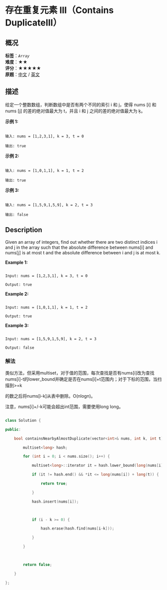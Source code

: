 # 存在重复元素 III（Contains DuplicateIII）
## 概况
**标签**：*`Array`*<br>
**难度**：★★<br>
**评分**：★★★★★<br>
**原题**：[中文](https://leetcode-cn.com/problems/contains-duplicate-iii) / [英文](https://leetcode.com/problems/contains-duplicate-iii)
## 描述

给定一个整数数组，判断数组中是否有两个不同的索引 i 和 j，使得 nums [i] 和 nums [j] 的差的绝对值最大为 t，并且 i 和 j 之间的差的绝对值最大为 ķ。

**示例 1:**

```

输入: nums = [1,2,3,1], k = 3, t = 0

输出: true

```

**示例 2:**

```

输入: nums = [1,0,1,1], k = 1, t = 2

输出: true

```

**示例 3:**

```

输入: nums = [1,5,9,1,5,9], k = 2, t = 3

输出: false

```



## Description

Given an array of integers, find out whether there are two distinct indices i and j in the array such that the absolute difference between nums[i] and nums[j] is at most t and the absolute difference between i and j is at most k.



**Example 1:**

```

Input: nums = [1,2,3,1], k = 3, t = 0

Output: true

```

**Example 2:**

```

Input: nums = [1,0,1,1], k = 1, t = 2

Output: true

```

**Example 3:**

```

Input: nums = [1,5,9,1,5,9], k = 2, t = 3

Output: false

```



### 解法

类似方法，但采用multiset，对于值的范围，每次查找是否有nums[i]改为查找nums[i]-t的lower_bound并确定是否在nums[i]+t范围内；对于下标的范围，当扫描到>=k

的数之后将nums[i-k]从表中删除。O(nlogn)。



注意，nums[i]+/-k可能会超出int范围，需要使用long long。

```c++

class Solution {

public:

    bool containsNearbyAlmostDuplicate(vector<int>& nums, int k, int t) {

        multiset<long> hash;

        for (int i = 0; i < nums.size(); i++) {

            multiset<long>::iterator it = hash.lower_bound(long(nums[i]) - long(t));

            if (it != hash.end() && *it <= long(nums[i]) + long(t)) {

                return true;

            }

            hash.insert(nums[i]);

            

            if (i - k >= 0) {

                hash.erase(hash.find(nums[i-k]));

            }

        }

        

        return false;

    }

};

```
